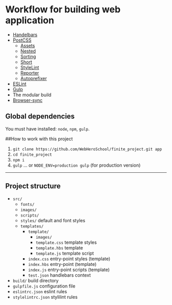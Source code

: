 # Workflow for building web application

* [Handelbars](http://handlebarsjs.com/) 
* [PostCSS](https://github.com/postcss/postcss)
    * [Assets](https://github.com/assetsjs/postcss-assets)
    * [Nested](https://github.com/postcss/postcss-nested)
    * [Sorting](https://github.com/hudochenkov/postcss-sorting)
    * [Short](https://github.com/jonathantneal/postcss-short)
    * [StyleLint](https://www.npmjs.com/package/stylelint)
    * [Reporter](https://github.com/postcss/postcss-reporter)
    * [Autoprefixer](https://github.com/postcss/autoprefixer)
* [ESLint](http://eslint.org/)
* [Gulp](http://gulpjs.com/)
* The modular build
* [Browser-sync](https://www.browsersync.io/)

## Global dependencies
You must have installed: `node`, `npm`, `gulp`.

##How to work with this project

1. `git clone https://github.com/WebHeroSchool/finite_project.git app`
2. `cd finite_project`
3. `npm i`
4. `gulp` 
... or
`NODE_ENV=production gulp`
(for production version)

---


## Project structure

* `src/` 
    - `fonts/`
    - `images/` 
    - `scripts/`
    - `styles/` default and font styles
    - `templates/`
      - `template/`
        - `images/` 
        - `template.css` template styles
        - `template.hbs` template
        - `template.js` template script
      - `index.css` entry-point styles (template)
      - `index.hbs` entry-point (template)
      - `index.js` entry-point scripts (template)
      - `test.json` handlebars context
* `build/` build directory 
* `gulpfile.js` configuration file 
* `eslintrc.json` eslint rules
* `stylelintrc.json` stylilint rules
